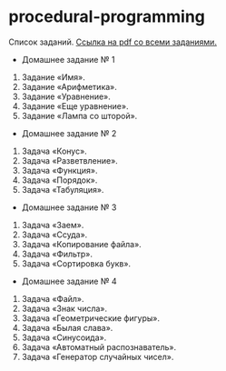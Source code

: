 # procedural-programming
Список заданий.
[Ссылка на pdf со всеми заданиями.](https://lizochekk.jimdofree.com/app/download/14180618578/Все+ДЗ.pdf?t=1584361874)
* Домашнее задание № 1
 1. Задание «Имя».
 2. Задание «Арифметика».
 3. Задание «Уравнение».
 4. Задание «Еще уравнение».
 5. Задание «Лампа со шторой».
* Домашнее задание № 2
 1. Задача «Конус».
 2. Задача «Разветвление».
 3. Задача «Функция».
 4. Задача «Порядок».
 5. Задача «Табуляция».
* Домашнее задание № 3
 1. Задача «Заем».
 2. Задача «Ссуда».
 3. Задача «Копирование файла».
 4. Задача «Фильтр».
 5. Задача «Сортировка букв».
* Домашнее задание № 4
 1. Задача «Файл».
 2. Задача «Знак числа».
 3. Задача «Геометрические фигуры».
 4. Задача «Былая слава».
 5. Задача «Синусоида».
 6. Задача «Автоматный распознаватель».
 7. Задача «Генератор случайных чисел».
